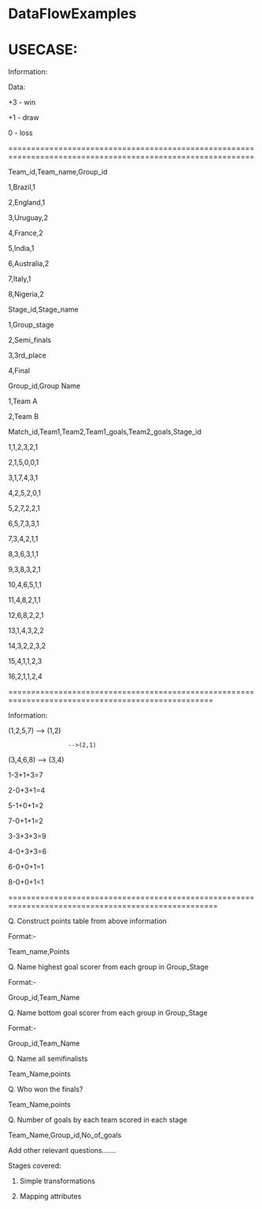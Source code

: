 # DataFlowExamples


USECASE:
==========================================================================================================

 

Information:

 

Data:

 

+3 - win

+1 - draw

0 - loss

 

============================================================================================================

 

Team_id,Team_name,Group_id

1,Brazil,1

2,England,1

3,Uruguay,2

4,France,2

5,India,1

6,Australia,2

7,Italy,1

8,Nigeria,2

 

 

Stage_id,Stage_name

1,Group_stage

2,Semi_finals

3,3rd_place

4,Final

 

 

Group_id,Group Name

1,Team A

2,Team B

 

Match_id,Team1,Team2,Team1_goals,Team2_goals,Stage_id

1,1,2,3,2,1

2,1,5,0,0,1

3,1,7,4,3,1

4,2,5,2,0,1

5,2,7,2,2,1

6,5,7,3,3,1

7,3,4,2,1,1

8,3,6,3,1,1

9,3,8,3,2,1

10,4,6,5,1,1

11,4,8,2,1,1

12,6,8,2,2,1

13,1,4,3,2,2

14,3,2,2,3,2

15,4,1,1,2,3

16,2,1,1,2,4

 

 

===================================================================================================

 

Information:

 

 

(1,2,5,7) --> (1,2)

                     -->(2,1)

(3,4,6,8) --> (3,4)

 

 

 

1-3+1+3=7

2-0+3+1=4

5-1+0+1=2

7-0+1+1=2

 

3-3+3+3=9

4-0+3+3=6

6-0+0+1=1

8-0+0+1=1

 

====================================================================================================

 

 

Q. Construct points table from above information

 

Format:-

 

Team_name,Points

 

Q. Name highest goal scorer from each group in Group_Stage

 

Format:-

 

Group_id,Team_Name

 

Q. Name bottom goal scorer from each group in Group_Stage

 

Format:-

 

Group_id,Team_Name

 

Q. Name all semifinalists

 

Team_Name,points

 

Q. Who won the finals?

 

Team_Name,points

 

Q. Number of goals by each team scored in each stage

 

Team_Name,Group_id,No_of_goals

 

Add other relevant questions.......

 

Stages covered:

 

1. Simple transformations

 

2. Mapping attributes
